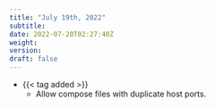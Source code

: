 ```yaml
---
title: "July 19th, 2022"
subtitle:
date: 2022-07-20T02:27:40Z
weight:
version:
draft: false
---
```


- {{< tag added >}}
    - Allow compose files with duplicate host ports.
